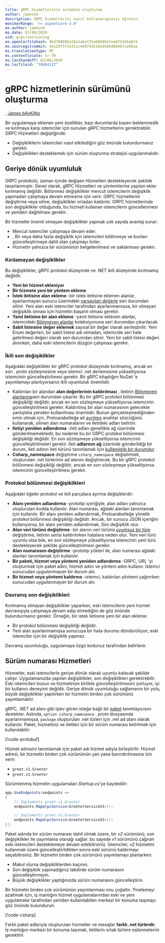 ```yaml
---
title: gRPC hizmetlerinin sürümünü oluşturma
author: jamesnk
description: GRPC hizmetlerini nasıl kullanacağınızı öğrenin.
monikerRange: '>= aspnetcore-3.0'
ms.author: jamesnk
ms.date: 01/09/2020
uid: grpc/versioning
ms.openlocfilehash: 9bd76009ba28a1abef25a98686afea6753d4a8f4
ms.sourcegitcommit: 9a129f5f3e31cc449742b164d5004894bfca90aa
ms.translationtype: MT
ms.contentlocale: tr-TR
ms.lasthandoff: 03/06/2020
ms.locfileid: "78664117"
---
```

# <a name="versioning-grpc-services"></a>gRPC hizmetlerinin sürümünü oluşturma

, [James bAyKiNg](https://twitter.com/jamesnk)

Bir uygulamaya eklenen yeni özellikler, bazı durumlarda bazen beklenmedik ve kırılmaya karşı istemciler için sunulan gRPC hizmetlerini gerektirebilir. GRPC Hizmetleri değiştiğinde:

* Değişikliklerin istemcileri nasıl etkilediğini göz önünde bulundurmanız gerekir.
* Değişiklikleri desteklemek için sürüm oluşturma stratejisi uygulanmalıdır.

## <a name="backwards-compatibility"></a>Geriye dönük uyumluluk

GRPC protokolü, zaman içinde değişen Hizmetleri destekleyecek şekilde tasarlanmıştır. Genel olarak, gRPC Hizmetleri ve yöntemlerine yapılan ekler kırılmamış değildir. Bölünmez değişiklikler mevcut istemcilerin değişiklik yapmadan çalışmaya devam etmesine izin verir. GRPC hizmetlerini değiştirme veya silme, değişiklikler ortadan kaldırılır. GRPC hizmetlerinde son değişiklikler olduğunda, bu hizmeti kullanan istemcilerin güncellenmesi ve yeniden dağıtılması gerekir.

Bir hizmette önemli olmayan değişiklikler yapmak çok sayıda avantaj sunar:

* Mevcut istemciler çalışmaya devam eder.
* , Bir veya daha fazla değişiklik için istemcileri bildirmeye ve bunları güncelleştirmeye dahil olan çalışmayı önler.
* Hizmetin yalnızca bir sürümünün belgelenilmesi ve saklanması gerekir.

### <a name="non-breaking-changes"></a>Kırılamayan değişiklikler

Bu değişiklikler, gRPC protokol düzeyinde ve .NET ikili düzeyinde kırılmamış değildir.

* **Yeni bir hizmet ekleniyor**
* **Bir hizmete yeni bir yöntem ekleme**
* **İstek iletisine alan ekleme** -bir istek iletisine eklenen alanlar, ayarlanmayan sunucu üzerindeki [varsayılan değerle](https://developers.google.com/protocol-buffers/docs/proto3#default) seri durumdan silinir. Yeni alan eski istemciler tarafından ayarlanmamışsa, bir olmayan değişiklik olması için hizmetin başarılı olması gerekir.
* **Yanıt iletisine bir alan ekleme** -yanıt iletisine eklenen alanlar, istemcideki [Bilinmeyen alanlar](https://developers.google.com/protocol-buffers/docs/proto3#unknowns) koleksiyonuna seri durumdan çıkarılacak.
* **Sabit listesine değer eklemek** sayısal bir değer olarak serileştirilir. Yeni Enum değerleri, bir sabit listesi adı olmadan, istemcide seri hale getirilmesi değeri olarak seri durumdan silinir. Yeni bir sabit listesi değeri alınırken, daha eski istemcilerin düzgün çalışması gerekir.

### <a name="binary-breaking-changes"></a>İkili son değişiklikler

Aşağıdaki değişiklikler bir gRPC protokol düzeyinde kırılmamış, ancak en son *. proto* sözleşmesine veya istemci .net derlemesine yükseltiyorsa istemcinin güncelleştirilmesi gerekir. Bir gRPC kitaplığını NuGet 'e yayımlamayı planlıyorsanız ikili uyumluluk önemlidir.

* Kaldırılan bir alandan **alan değerlerinin kaldırılması** , iletinin [Bilinmeyen alanlarına](https://developers.google.com/protocol-buffers/docs/proto3#unknowns)seri durumdan çıkarılır. Bu bir gRPC protokol bölünmesi değişikliği değildir, ancak en son sözleşmeye yükseltiyorsa istemcinin güncelleştirilmesi gerekir. Kaldırılmış bir alan numarasının gelecekte yanlışlıkla yeniden kullanılması önemlidir. Bunun gerçekleşmediğinden emin olmak için, Protoarabelleğe ait [ayrılmış](https://developers.google.com/protocol-buffers/docs/proto3#reserved) anahtar sözcüğünü kullanarak, silinen alan numaralarını ve iletideki adları belirtin.
* **Iletiyi yeniden adlandırma** -ileti adları genellikle ağ üzerinde gönderilmemektedir, bu nedenle bu bir GRPC protokol bölünmesi değişikliği değildir. En son sözleşmeye yükseltiyorsa istemcinin güncelleştirilmeleri gerekir. İleti **adlarının ağ** üzerinde gönderildiği bir durum, ileti adının ileti türünü tanımlamak için [kullanıldığı bir durumdur](https://developers.google.com/protocol-buffers/docs/proto3#any) .
* **Csharp_namespace** değiştirme `csharp_namespace` değiştirmek, oluşturulan .net türlerinin ad alanını değiştirecek. Bu bir gRPC protokol bölünmesi değişikliği değildir, ancak en son sözleşmeye yükseltiyorsa istemcinin güncelleştirilmesi gerekir.

### <a name="protocol-breaking-changes"></a>Protokol bölünmesi değişiklikleri

Aşağıdaki öğeler protokol ve ikili parçalara ayırma değişiklerdir:

* **Alanı yeniden adlandırma** -prototip içeriğiyle, alan adları yalnızca oluşturulan kodda kullanılır. Alan numarası, ağdaki alanları tanımlamak için kullanılır. Bir alanı yeniden adlandırmak, Protoarabelleğe yönelik protokol bölünmesi değişikliği değildir. Ancak, bir sunucu JSON içeriğini kullanıyorsa, bir alanı yeniden adlandırmak, Son değişiklik olur.
* **Alan veri türünü değiştirme** -bir alanın veri türünü [uyumsuz bir türe](https://developers.google.com/protocol-buffers/docs/proto3#updating) değiştirme, iletinin serisi kaldırılırken hatalara neden olur. Yeni veri türü uyumlu olsa bile, en son sözleşmeye yükseltiyorsa istemcinin yeni türü destekleyecek şekilde güncelleştirilmesi gerekir.
* **Alan numarasını değiştirme** -prototip yükleri ile, alan numarası ağdaki alanları tanımlamak için kullanılır.
* **Bir paketi, hizmet veya yöntemi yeniden adlandırma** -GRPC, URL 'yi oluşturmak için paket adını, hizmet adını ve yöntem adını kullanır. İstemci sunucudan *uygulanmayan* bir durum alır.
* **Bir hizmet veya yöntemi kaldırma** -istemci, kaldırılan yöntemi çağırırken sunucudan *uygulanmayan* bir durum alır.

### <a name="behavior-breaking-changes"></a>Davranış son değişiklikleri

Kırılmamış olmayan değişiklikler yaparken, eski istemcilerin yeni hizmet davranışıyla çalışmaya devam edip etmediğini de göz önünde bulundurmanız gerekir. Örneğin, bir istek iletisine yeni bir alan ekleme:

* Bir protokol bölünmesi değişikliği değildir.
* Yeni alan ayarlanmamışsa sunucuya bir hata durumu döndürülüyor, eski istemciler için bir değişiklik yapmaz.

Davranış uyumluluğu, uygulamaya özgü kodunuz tarafından belirlenir.

## <a name="version-number-services"></a>Sürüm numarası Hizmetleri

Hizmetler, eski istemcilerle geriye dönük olarak uyumlu kalacak şekilde çalışır. Uygulamanızda yapılan değişiklikler, son değişiklikleri gerektirebilir. Eski istemcileri bozun ve hizmetinize birlikte güncelleştirilmesini zorluyor, iyi bir kullanıcı deneyimi değildir. Geriye dönük uyumluluğu sağlamanın bir yolu, büyük değişiklikler yapılırken bir hizmetin birden çok sürümünü yayımlamaktır.

gRPC, .NET ad alanı gibi işlev gören isteğe bağlı bir [paket](https://developers.google.com/protocol-buffers/docs/proto3#packages) tanımlayıcısını destekler. Aslında, `option csharp_namespace` *. proto* dosyasında ayarlanmamışsa, `package` oluşturulan .net türleri için .net ad alanı olarak kullanılır. Paket, hizmetiniz ve iletileri için bir sürüm numarası belirtmek için kullanılabilir:

[!code-protobuf[](versioning/sample/greet.v1.proto?highlight=3)]

Hizmet adresini tanımlamak için paket adı hizmet adıyla birleştirilir. Hizmet adresi, bir hizmetin birden çok sürümünün yan yana barındırılmasına izin verir:

* `greet.v1.Greeter`
* `greet.v2.Greeter`

Sürümlenmiş hizmetin uygulamaları *Startup.cs*'ye kaydedilir:

```csharp
app.UseEndpoints(endpoints =>
{
    // Implements greet.v1.Greeter
    endpoints.MapGrpcService<GreeterServiceV1>();

    // Implements greet.v2.Greeter
    endpoints.MapGrpcService<GreeterServiceV2>();
});
```

Paket adında bir sürüm numarası dahil olmak üzere, bir *v2* sürümünü, son değişiklikler ile yayımlama olanağı sağlar. bu sayede *v1* sürümünü çağıran eski istemcileri desteklemeye devam edebilirsiniz. İstemciler, *v2* hizmetini kullanmak üzere güncelleştirildikten sonra eski sürümü kaldırmayı seçebilirsiniz. Bir hizmetin birden çok sürümünü yayımlamayı planlarken:

* Makul olursa değişikliklerden kaçının.
* Son değişiklik yapmadığınız takdirde sürüm numarasını güncelleştirmeyin.
* Büyük değişiklikler yaptığınızda sürüm numarasını güncelleştirin.

Bir hizmetin birden çok sürümünün yayımlanması onu çoğaltır. Yinelemeyi azaltmak için, iş mantığını hizmet uygulamalarından eski ve yeni uygulamalar tarafından yeniden kullanılabilen merkezi bir konuma taşımayı göz önünde bulundurun:

[!code-csharp[](versioning/sample/GreeterServiceV1.cs?highlight=10,19)]

Farklı paket adlarıyla oluşturulan hizmetler ve mesajlar **farklı .net türlerdir**. İş mantığını merkezi bir konuma taşımak, iletilerin ortak türlere eşlenmelerini gerektirir.

